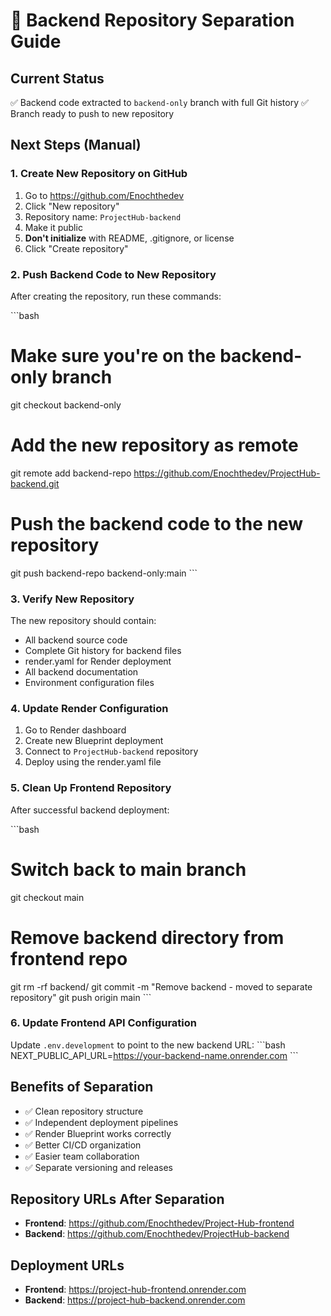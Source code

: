 # 🔄 Backend Repository Separation Guide

## Current Status
✅ Backend code extracted to `backend-only` branch with full Git history
✅ Branch ready to push to new repository

## Next Steps (Manual)

### 1. Create New Repository on GitHub
1. Go to https://github.com/Enochthedev
2. Click "New repository"
3. Repository name: `ProjectHub-backend`
4. Make it public
5. **Don't initialize** with README, .gitignore, or license
6. Click "Create repository"

### 2. Push Backend Code to New Repository
After creating the repository, run these commands:

\`\`\`bash
# Make sure you're on the backend-only branch
git checkout backend-only

# Add the new repository as remote
git remote add backend-repo https://github.com/Enochthedev/ProjectHub-backend.git

# Push the backend code to the new repository
git push backend-repo backend-only:main
\`\`\`

### 3. Verify New Repository
The new repository should contain:
- All backend source code
- Complete Git history for backend files
- render.yaml for Render deployment
- All backend documentation
- Environment configuration files

### 4. Update Render Configuration
1. Go to Render dashboard
2. Create new Blueprint deployment
3. Connect to `ProjectHub-backend` repository
4. Deploy using the render.yaml file

### 5. Clean Up Frontend Repository
After successful backend deployment:

\`\`\`bash
# Switch back to main branch
git checkout main

# Remove backend directory from frontend repo
git rm -rf backend/
git commit -m "Remove backend - moved to separate repository"
git push origin main
\`\`\`

### 6. Update Frontend API Configuration
Update `.env.development` to point to the new backend URL:
\`\`\`bash
NEXT_PUBLIC_API_URL=https://your-backend-name.onrender.com
\`\`\`

## Benefits of Separation
- ✅ Clean repository structure
- ✅ Independent deployment pipelines
- ✅ Render Blueprint works correctly
- ✅ Better CI/CD organization
- ✅ Easier team collaboration
- ✅ Separate versioning and releases

## Repository URLs After Separation
- **Frontend**: https://github.com/Enochthedev/Project-Hub-frontend
- **Backend**: https://github.com/Enochthedev/ProjectHub-backend

## Deployment URLs
- **Frontend**: https://project-hub-frontend.onrender.com
- **Backend**: https://project-hub-backend.onrender.com
